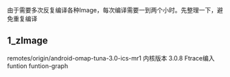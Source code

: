 由于需要多次反复编译各种Image，每次编译需要一到两个小时。先整理一下，避免重复编译 

1_zImage
-----
remotes/origin/android-omap-tuna-3.0-ics-mr1
内核版本 3.0.8  Ftrace编入 funtion funtion-graph

